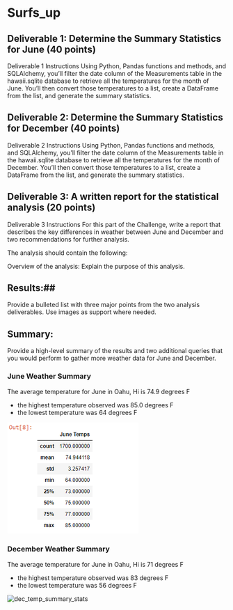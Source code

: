 # Surfs_up

## Deliverable 1: Determine the Summary Statistics for June (40 points)
Deliverable 1 Instructions
Using Python, Pandas functions and methods, and SQLAlchemy, you’ll filter the date column of the Measurements table in the hawaii.sqlite database to retrieve all the temperatures for the month of June. You’ll then convert those temperatures to a list, create a DataFrame from the list, and generate the summary statistics.

## Deliverable 2: Determine the Summary Statistics for December (40 points)
Deliverable 2 Instructions
Using Python, Pandas functions and methods, and SQLAlchemy, you’ll filter the date column of the Measurements table in the hawaii.sqlite database to retrieve all the temperatures for the month of December. You’ll then convert those temperatures to a list, create a DataFrame from the list, and generate the summary statistics.

## Deliverable 3: A written report for the statistical analysis (20 points) ##

Deliverable 3 Instructions
For this part of the Challenge, write a report that describes the key differences in weather between June and December and two recommendations for further analysis.

The analysis should contain the following:

Overview of the analysis: Explain the purpose of this analysis.
## Results:##
 Provide a bulleted list with three major points from the two analysis deliverables. Use images as support where needed.
## Summary: ## 
Provide a high-level summary of the results and two additional queries that you would perform to gather more weather data for June and December.

### June Weather Summary
The average temperature for June in Oahu, Hi is 74.9 degrees F <br>
* the highest temperature observed was 85.0 degrees F
* the lowest temperature was 64 degrees F

![june_temp_summary_stats](./Images/June_Temps.png)

### December Weather Summary
The average temperature for June in Oahu, Hi is 71 degrees F <br>
* the highest temperature observed was 83 degrees F
* the lowest temperature was 56 degrees F

![dec_temp_summary_stats](./Images/December_Temps_summary_stats.png)